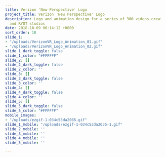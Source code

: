```yaml
---
title: Verizon 'New Perspective' Logo
project_title: Verizon 'New Perspective' Logo
description: Logo and animation design for a series of 360 videos created by Verizon
  and RYOT studios
date: 2018-10-09 06:14:12 +0000
sort_order: 10
slide_1:
- "/uploads/VerizonVR_Logo_Animation_01.gif"
- "/uploads/VerizonVR_Logo_Animation_02.gif"
slide_1_dark_toggle: false
slide_1_color: "#FFFFFF"
slide_2: []
slide_2_dark_toggle: false
slide_2_color: ''
slide_3: []
slide_3_dark_toggle: false
slide_3_color: ''
slide_4: []
slide_4_dark_toggle: false
slide_4_color: ''
slide_5: []
slide_5_dark_toggle: false
slide_5_color: "#FFFFFF"
mobile_images:
- "/uploads/ezgif-1-034c53da2035.gif"
slide_1_mobile: "/uploads/ezgif-1-034c53da2035-1.gif"
slide_2_mobile: ''
slide_3_mobile: ''
slide_4_mobile: ''
slide_5_mobile: ''

---
```

